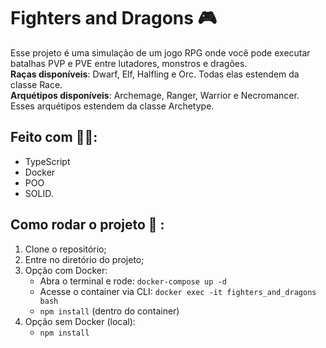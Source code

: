 # Fighters and Dragons 🎮
Esse projeto é uma simulação de um jogo RPG onde você pode executar batalhas PVP e PVE entre lutadores, monstros  e dragões.
<br>
<b>Raças disponíveis</b>: Dwarf, Elf, Halfling e Orc. Todas elas estendem da classe Race.
<br>
<b>Arquétipos disponíveis</b>: Archemage, Ranger, Warrior e Necromancer. Esses arquétipos estendem da classe Archetype.

## Feito com 👨‍💻:
- TypeScript
- Docker
- POO
- SOLID.

## Como rodar o projeto 🤔 :
1)  Clone o repositório;
2)  Entre no diretório do projeto;
3)  Opção com Docker:
      - Abra o terminal e rode: `docker-compose up -d`
      - Acesse o container via CLI: `docker exec -it fighters_and_dragons bash`
      - `npm install` (dentro do container)
3)  Opção sem Docker (local):
      - `npm install`
